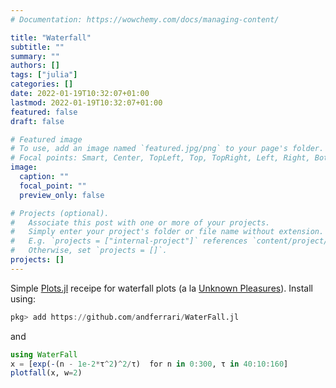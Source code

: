 ```yaml
---
# Documentation: https://wowchemy.com/docs/managing-content/

title: "Waterfall"
subtitle: ""
summary: ""
authors: []
tags: ["julia"]
categories: []
date: 2022-01-19T10:32:07+01:00
lastmod: 2022-01-19T10:32:07+01:00
featured: false
draft: false

# Featured image
# To use, add an image named `featured.jpg/png` to your page's folder.
# Focal points: Smart, Center, TopLeft, Top, TopRight, Left, Right, BottomLeft, Bottom, BottomRight.
image:
  caption: ""
  focal_point: ""
  preview_only: false

# Projects (optional).
#   Associate this post with one or more of your projects.
#   Simply enter your project's folder or file name without extension.
#   E.g. `projects = ["internal-project"]` references `content/project/deep-learning/index.md`.
#   Otherwise, set `projects = []`.
projects: []
---
```

Simple [Plots.jl](https://github.com/JuliaPlots/Plots.jl) receipe for waterfall plots 
(a la [Unknown Pleasures](https://en.wikipedia.org/wiki/Unknown_Pleasures)). Install using:
```julia
pkg> add https://github.com/andferrari/WaterFall.jl
```
and
```julia
using WaterFall
x = [exp(-(n - 1e-2*τ^2)^2/τ)  for n in 0:300, τ in 40:10:160]
plotfall(x, w=2)
```
